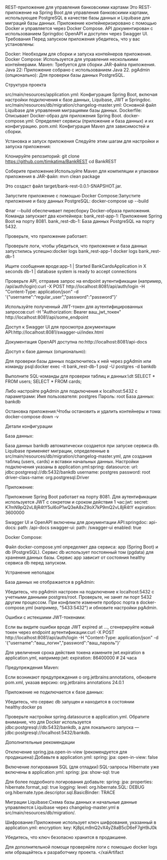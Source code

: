 REST-приложение для управления банковскими картами
Это REST-приложение на Spring Boot для управления банковскими картами, использующее PostgreSQL в качестве базы данных и Liquibase для миграций базы данных. Приложение контейнеризировано с помощью Docker и управляется через Docker Compose. API документирован с использованием Springdoc OpenAPI и доступен через Swagger UI.
Требования
Перед запуском приложения убедитесь, что у вас установлены:

Docker: Необходим для сборки и запуска контейнеров приложения.
Docker Compose: Используется для управления несколькими контейнерами.
Maven: Требуется для сборки JAR-файла приложения.
Java 22: Приложение собрано с использованием Java 22.
pgAdmin (опционально): Для проверки базы данных PostgreSQL.

Структура проекта

src/main/resources/application.yml: Конфигурация Spring Boot, включая настройки подключения к базе данных, Liquibase, JWT и Springdoc.
src/main/resources/db/migration/changelog-master.yml: Основной файл Liquibase для управления миграциями базы данных.
Dockerfile: Описывает Docker-образ для приложения Spring Boot.
docker-compose.yml: Определяет сервисы (приложение и база данных) и их конфигурацию.
pom.xml: Конфигурация Maven для зависимостей и сборки.

Установка и запуск приложения
Следуйте этим шагам для настройки и запуска приложения:

Клонируйте репозиторий:
git clone https://github.com/timkatima/BankREST
cd BankREST


Соберите приложение:Используйте Maven для компиляции и упаковки приложения в JAR-файл:
mvn clean package

Это создаст файл target/bank-rest-0.0.1-SNAPSHOT.jar.

Запустите приложение с помощью Docker Compose:Запустите приложение и базу данных PostgreSQL:
docker-compose up --build


Флаг --build обеспечивает пересборку Docker-образа приложения.
Команда запускает два контейнера:
bank_rest-app-1: Приложение Spring Boot на порту 8081.
bank_rest-db-1: База данных PostgreSQL на порту 5432.

Проверьте, что приложение работает:

Проверьте логи, чтобы убедиться, что приложение и база данных запустились успешно:docker logs bank_rest-app-1
docker logs bank_rest-db-1

Ищите сообщения вроде:app-1 | Started BankCardsApplication in X seconds
db-1  | database system is ready to accept connections


Проверьте API, отправив запрос на endpoint аутентификации (например, /api/auth/login):curl -X POST http://localhost:8081/api/auth/login -H "Content-Type: application/json" -d '{"username":"regular_user","password":"password"}'

Используйте полученный JWT-токен для аутентифицированных запросов:curl -H "Authorization: Bearer ваш_jwt_токен" http://localhost:8081/api/some_endpoint


Доступ к Swagger UI для просмотра документации API:http://localhost:8081/swagger-ui/index.html

Документация OpenAPI доступна по:http://localhost:8081/api-docs




Доступ к базе данных (опционально):

Для проверки базы данных подключитесь к ней через pgAdmin или команду psql:docker exec -it bank_rest-db-1 psql -U postgres -d bankdb

Выполните SQL-команды для проверки таблиц и данных:\dt
SELECT * FROM users;
SELECT * FROM cards;


Либо настройте pgAdmin для подключения к localhost:5432 с параметрами:
Имя пользователя: postgres
Пароль: root
База данных: bankdb


Остановка приложения:Чтобы остановить и удалить контейнеры и тома:
docker-compose down -v


Детали конфигурации

База данных:

База данных bankdb автоматически создается при запуске сервиса db.
Liquibase применяет миграции, определенные в src/main/resources/db/migration/changelog-master.yml, для создания таблиц (users, cards) и вставки начальных данных.
Настройки подключения указаны в application.yml:spring:
datasource:
url: jdbc:postgresql://db:5432/bankdb
username: postgres
password: root
driver-class-name: org.postgresql.Driver

Приложение:

Приложение Spring Boot работает на порту 8081.
Для аутентификации используется JWT с секретом и сроком действия 1 час:jwt:
secret: K7mN9pQ2vL8jR4tY5uI6oP1wQ3eA8xZ9oX7kP9mQ2vL8jR4tY
expiration: 3600000


Swagger UI и OpenAPI включены для документации API:springdoc:
api-docs:
path: /api-docs
swagger-ui:
path: /swagger-ui
enabled: true

Docker Compose:

Файл docker-compose.yml определяет два сервиса: app (Spring Boot) и db (PostgreSQL).
Сервис db использует постоянный том (pgdata) для хранения данных базы.
Сервис app зависит от состояния healthy сервиса db перед запуском.

Устранение неполадок

База данных не отображается в pgAdmin:

Убедитесь, что pgAdmin настроен на подключение к localhost:5432 с учетными данными postgres/root.
Проверьте, не занят ли порт 5432 другим процессом. При конфликте измените проброс порта в docker-compose.yml (например, "5433:5432") и обновите настройки pgAdmin.


Ошибки с истекшими JWT-токенами:

Если вы видите ошибки вроде JWT expired at ..., сгенерируйте новый токен через endpoint аутентификации:curl -X POST http://localhost:8081/api/auth/login -H "Content-Type: application/json" -d '{"username":"ваш_логин","password":"ваш_пароль"}'


Для увеличения срока действия токена измените jwt.expiration в application.yml, например:jwt:
expiration: 86400000 # 24 часа




Предупреждения Maven:

Если возникают предупреждения о org.jetbrains:annotations, обновите pom.xml, указав версию:<dependency>
<groupId>org.jetbrains</groupId>
<artifactId>annotations</artifactId>
<version>24.0.1</version>
</dependency>




Приложение не подключается к базе данных:

Убедитесь, что сервис db запущен и находится в состоянии healthy:docker ps


Проверьте настройки spring.datasource в application.yml. Обратите внимание, что для Docker используется jdbc:postgresql://db:5432/bankdb, а для локального запуска — jdbc:postgresql://localhost:5432/bankdb.



Дополнительные рекомендации

Отключение spring.jpa.open-in-view (рекомендуется для продакшена):Добавьте в application.yml:
spring:
jpa:
open-in-view: false


Включение логирования SQL (для отладки):SQL-запросы Hibernate уже включены в application.yml:
spring:
jpa:
show-sql: true

Для более подробного логирования добавьте:
spring:
jpa:
properties:
hibernate.format_sql: true
logging:
level:
org.hibernate.SQL: DEBUG
org.hibernate.type.descriptor.sql.BasicBinder: TRACE


Миграции Liquibase:Схема базы данных и начальные данные управляются Liquibase через changelog-master.yml в src/main/resources/db/migration/.

Шифрование:Приложение использует ключ шифрования, указанный в application.yml:
encryption:
key: Kj8pLm9nQ2vX4yZ8aB5cD6eF7gH9iJ0k

Убедитесь, что ключ безопасно хранится в продакшене.


Для дополнительной помощи проверяйте логи с помощью docker logs или обращайтесь к разработчику проекта.
</xaiArtifact